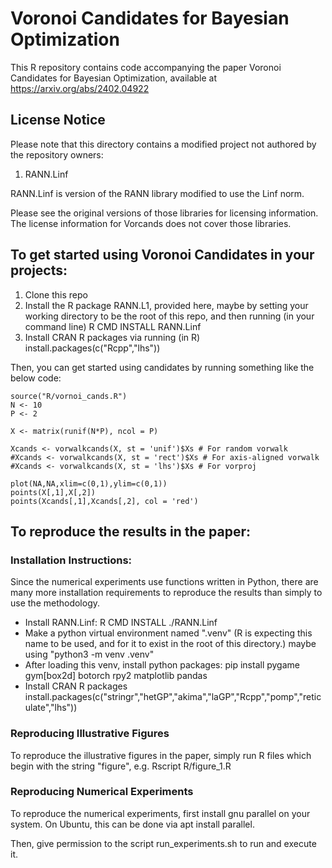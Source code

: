 # Voronoi Candidates for Bayesian Optimization

This R repository contains code accompanying the paper Voronoi Candidates for Bayesian Optimization, available at https://arxiv.org/abs/2402.04922

## License Notice
Please note that this directory contains a modified project not authored by the repository owners:
1) RANN.Linf

RANN.Linf is version of the RANN library modified to use the Linf norm.

Please see the original versions of those libraries for licensing information. 
The license information for Vorcands does not cover those libraries.

## To get started using Voronoi Candidates in your projects:
1) Clone this repo
2) Install the R package RANN.L1, provided here, maybe by setting your working directory to be the root of this repo, and then running (in your command line) R CMD INSTALL RANN.Linf
3) Install CRAN R packages via running (in R) install.packages(c("Rcpp","lhs"))

Then, you can get started using candidates by running something like the below code:

<R>
    
    source("R/vornoi_cands.R")
    N <- 10
    P <- 2
    
    X <- matrix(runif(N*P), ncol = P)
    
    Xcands <- vorwalkcands(X, st = 'unif')$Xs # For random vorwalk
    #Xcands <- vorwalkcands(X, st = 'rect')$Xs # For axis-aligned vorwalk
    #Xcands <- vorwalkcands(X, st = 'lhs')$Xs # For vorproj
    
    plot(NA,NA,xlim=c(0,1),ylim=c(0,1))
    points(X[,1],X[,2])
    points(Xcands[,1],Xcands[,2], col = 'red')

## To reproduce the results in the paper:

### Installation Instructions:
Since the numerical experiments use functions written in Python, there are many more installation requirements to reproduce the results than simply to use the methodology.

- Install RANN.Linf: 
    R CMD INSTALL ./RANN.Linf
- Make a python virtual environment named ".venv" (R is expecting this name to be used, and for it to exist in the root of this directory.)
    maybe using "python3 -m venv .venv"
- After loading this venv, install python packages:
    pip install pygame gym[box2d] botorch rpy2 matplotlib pandas
- Install CRAN R packages 
    install.packages(c("stringr","hetGP","akima","laGP","Rcpp","pomp","reticulate","lhs"))

### Reproducing Illustrative Figures
To reproduce the illustrative figures in the paper, simply run R files which begin with the string "figure", e.g. Rscript R/figure_1.R

### Reproducing Numerical Experiments
To reproduce the numerical experiments, first  install gnu parallel on your system. On Ubuntu, this can be done via apt install parallel.

Then, give permission to the script run_experiments.sh to run and execute it.
